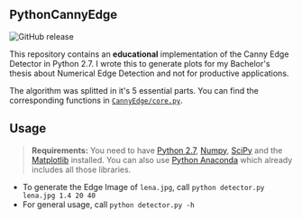 PythonCannyEdge
----------------------

![GitHub release](https://img.shields.io/github/release/fubel/PyCannyEdge.svg)

This repository contains an **educational** implementation of the Canny Edge Detector in Python 2.7. I wrote this to generate plots for my Bachelor's thesis about Numerical Edge Detection and not for productive applications. 

The algorithm was splitted in it's 5 essential parts. You can find the corresponding functions in [``CannyEdge/core.py``](CannyEdge/core.py). 


Usage
-----

> **Requirements:**
> You need to have [Python 2.7](https://www.python.org/), [Numpy](http://www.numpy.org/), [SciPy](https://www.scipy.org/) and the [Matplotlib](http://matplotlib.org/) installed.
> You can also use [Python Anaconda](https://www.continuum.io/downloads) which already includes all those libraries.

- To generate the Edge Image of ``lena.jpg``, call `python detector.py lena.jpg 1.4 20 40`
- For general usage, call ``python detector.py -h``
